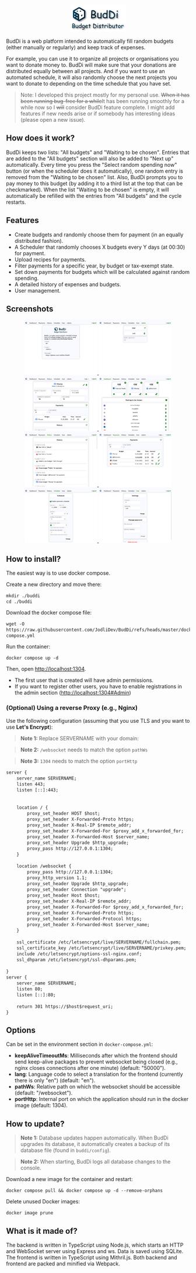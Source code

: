 <p align="center">
<img alt="" src="images/header.png"/>
</p>

BudDi is a web platform intended to automatically fill random budgets (either manually or regularly) and keep track of expenses.

For example, you can use it to organize all projects or organisations you want to donate money to. BudDi will make sure that your donations are distributed equally between all projects. And if you want to use an automated schedule, it will also randomly choose the next projects you want to donate to depending on the time schedule that you have set.

> Note: I developed this project mostly for my personal use. ~~When it has been running bug-free for a while~~It has been running smoothly for a while now so I ~~will~~ consider BudDi feature complete. I might add features if new needs arise or if somebody has interesting ideas (please open a new issue).

## How does it work?
BudDi keeps two lists: "All budgets" and "Waiting to be chosen".
Entries that are added to the "All budgets" section will also be added to "Next up" automatically.
Every time you press the "Select random spending now" button (or when the scheduler does it automatically), one random entry is removed from the "Waiting to be chosen" list. Also, BudDi prompts you to pay money to this budget (by adding it to a third list at the top that can be checkmarked).
When the list "Waiting to be chosen" is empty, it will automatically be refilled with the entries from "All budgets" and the cycle restarts.

## Features
- Create budgets and randomly choose them for payment (in an equally distributed fashion).
- A Scheduler that randomly chooses X budgets every Y days (at 00:30) for payment.
- Upload recipes for payments.
- Filter payments for a specific year, by budget or tax-exempt state.
- Set down payments for budgets which will be calculated against random spending.
- A detailed history of expenses and budgets.
- User management.

## Screenshots

<p align="center">
	<a href="images/screenshots/about.png" target="_blank">
		<img alt="" width="200" src="images/screenshots/about.png"/>
	</a>
	<a href="images/screenshots/admin.png" target="_blank">
		<img alt="" width="200" src="images/screenshots/admin.png"/>
	</a>
	<a href="images/screenshots/budget.png" target="_blank">
		<img alt="" width="200" src="images/screenshots/budget.png"/>
	</a>
	<a href="images/screenshots/dashboard.png" target="_blank">
		<img alt="" width="200" src="images/screenshots/dashboard.png"/>
	</a>
	<a href="images/screenshots/history.png" target="_blank">
		<img alt="" width="200" src="images/screenshots/history.png"/>
	</a>
	<a href="images/screenshots/payments.png" target="_blank">
		<img alt="" width="200" src="images/screenshots/payments.png"/>
	</a>
	<a href="images/screenshots/schedule.png" target="_blank">
		<img alt="" width="200" src="images/screenshots/schedule.png"/>
	</a>
	<a href="images/screenshots/user.png" target="_blank">
		<img alt="" width="200" src="images/screenshots/user.png"/>
	</a>
</p>

## How to install?
The easiest way is to use docker compose.

Create a new directory and move there:
```shell
mkdir ./buddi
cd ./buddi
```

Download the docker compose file:
```shell
wget -O https://raw.githubusercontent.com/JodliDev/BudDi/refs/heads/master/docker-compose.yml
```

Run the container:
```shell
docker compose up -d
```


Then, open <http://localhost:1304>.
- The first user that is created will have admin permissions.
- If you want to register other users, you have to enable registrations in the admin section (<http://localhost:1304#Admin>)

### (Optional) Using a reverse Proxy (e.g., Nginx)
Use the following configuration (assuming that you use TLS and you want to use **Let's Encrypt**):
> **Note 1:** Replace SERVERNAME with your domain:

> **Note 2:** `/websocket` needs to match the option `pathWs`

> **Note 3:** `1304` needs to match the option `portHttp`
```
server {
    server_name SERVERNAME;
    listen 443;
    listen [::]:443;


    location / {
        proxy_set_header HOST $host;
        proxy_set_header X-Forwarded-Proto https;
        proxy_set_header X-Real-IP $remote_addr;
        proxy_set_header X-Forwarded-For $proxy_add_x_forwarded_for;
        proxy_set_header X-Forwarded-Host $server_name;
        proxy_set_header Upgrade $http_upgrade;
        proxy_pass http://127.0.0.1:1304;
    }
    
    location /websocket {
        proxy_pass http://127.0.0.1:1304;
        proxy_http_version 1.1;
        proxy_set_header Upgrade $http_upgrade;
        proxy_set_header Connection "upgrade";
        proxy_set_header Host $host;
        proxy_set_header X-Real-IP $remote_addr;
        proxy_set_header X-Forwarded-For $proxy_add_x_forwarded_for;
        proxy_set_header X-Forwarded-Proto https;
        proxy_set_header X-Forwarded-Protocol https;
        proxy_set_header X-Forwarded-Host $server_name;
    }
    
    ssl_certificate /etc/letsencrypt/live/SERVERNAME/fullchain.pem;
    ssl_certificate_key /etc/letsencrypt/live/SERVERNAME/privkey.pem;
    include /etc/letsencrypt/options-ssl-nginx.conf;
    ssl_dhparam /etc/letsencrypt/ssl-dhparams.pem;

}
server {
    server_name SERVERNAME;
    listen 80;
    listen [::]:80;

    return 301 https://$host$request_uri;
}

```

## Options
Can be set in the environment section in `docker-compose.yml`:
- **keepAliveTimeoutMs**: Milliseconds after which the frontend should send keep-alive packages to prevent websocket being closed (e.g., nginx closes connections after one minute) (default: "50000").
- **lang**: Language code to select a translation for the frontend (currently there is only "en") (default: "en").
- **pathWs**: Relative path on which the websocket should be accessible (default: "/websocket").
- **portHttp**: Internal port on which the application should run in the docker image (default: 1304).


## How to update?
>**Note 1:** Database updates happen automatically. When BudDi upgrades its database, it automatically creates a backup of its database file (found in `buddi/config`).

>**Note 2:** When starting, BudDi logs all database changes to the console.

Download a new image for the container and restart:
```shell
docker compose pull && docker compose up -d --remove-orphans
```

Delete unused Docker images:
```shell
docker image prune
```

## What is it made of?
The backend is written in TypeScript using Node.js, which starts an HTTP and WebSocket server using Express and ws. Data is saved using SQLite.
The frontend is written in TypeScript using Mithril.js.
Both backend and frontend are packed and minified via Webpack.
